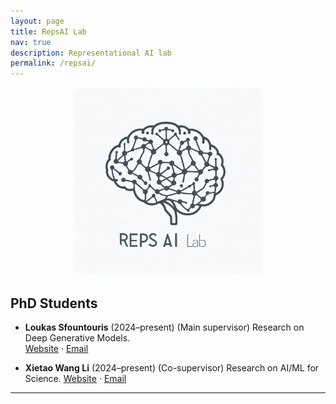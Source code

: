 ```yaml
---
layout: page
title: RepsAI Lab
nav: true
description: Representational AI lab
permalink: /repsai/
---
```


<p align="center">
  <img src="/assets/img/repsai_lab.png" alt="RepsAI Lab" width="300" style="border-radius: 12px;" />
</p>

## PhD Students

- **Loukas Sfountouris** (2024–present)  (Main supervisor)
  Research on Deep Generative Models.  
  [Website](https://.....com) · [Email](mailto:loukas.sfountouris@warwick.ac.uk)

- **Xietao Wang Li** (2024–present)  (Co-supervisor)
  Research on AI/ML for Science.
  [Website](https://warwick.ac.uk/fac/sci/mathsys/people/students/mathsysii/wanglin/) · [Email](mailto:xietao.wang-lin@warwick.ac.uk)

---

